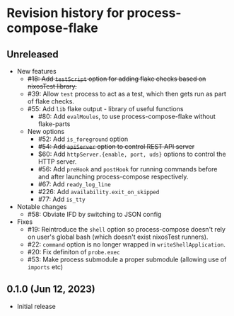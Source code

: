 # Revision history for process-compose-flake

## Unreleased

- New features
    - ~~#18: Add `testScript` option for adding flake checks based on nixosTest library.~~
    - #39: Allow `test` process to act as a test, which then gets run as part of flake checks.
    - #55: Add `lib` flake output - library of useful functions
        - #80: Add `evalMoules`, to use process-compose-flake without flake-parts
    - New options
      - #52: Add `is_foreground` option
      - ~~#54: Add `apiServer` option to control REST API server~~
      - $60: Add `httpServer.{enable, port, uds}` options to control the HTTP server.
      - #56: Add `preHook` and `postHook` for running commands before and after launching process-compose respectively.
      - #67: Add `ready_log_line`
      - #226: Add `availability.exit_on_skipped`
      - #77: Add `is_tty`
- Notable changes
    - #58: Obviate IFD by switching to JSON config
- Fixes
    - #19: Reintroduce the `shell` option so process-compose doesn't rely on user's global bash (which doesn't exist nixosTest runners).
    - #22: `command` option is no longer wrapped in `writeShellApplication`.
    - #20: Fix definiton of `probe.exec`
    - #53: Make process submodule a proper submodule (allowing use of `imports` etc)


## 0.1.0 (Jun 12, 2023)

- Initial release
